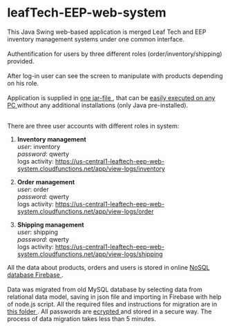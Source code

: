 # leafTech-EEP-web-system

This Java Swing web-based application is merged Leaf Tech and EEP inventory management systems under one common interface. </br> </br>
Authentification for users by three different roles (order/inventory/shipping) provided. </br> </br>
After log-in user can see the screen to manipulate with products depending on his role. </br> </br>
Application is supplied in <a href="https://github.com/evtimoz/leafTech-EEP-web-system/releases/tag/1.0"> one jar-file </a>, that can be <a href="https://ru.wikihow.com/%D0%B7%D0%B0%D0%BF%D1%83%D1%81%D1%82%D0%B8%D1%82%D1%8C-.JAR-%D1%84%D0%B0%D0%B9%D0%BB"> easily executed on any PC </a> without any additional installations (only Java pre-installed).</br> </br>

There are three user accounts with different roles in system:

1. **Inventory management** </br>
*user*: inventory </br>
*password*: qwerty </br>
logs activity: https://us-central1-leaftech-eep-web-system.cloudfunctions.net/app/view-logs/inventory

2. **Order management** </br>
*user*: order </br>
*password*: qwerty </br>
logs activity: https://us-central1-leaftech-eep-web-system.cloudfunctions.net/app/view-logs/order

3. **Shipping management**</br>
*user*: shipping </br>
*password*: qwerty </br>
logs activity: https://us-central1-leaftech-eep-web-system.cloudfunctions.net/app/view-logs/shipping

All the data about products, orders and users is stored in online <a href="https://github.com/evtimoz/leafTech-EEP-web-system/blob/master/migration/data_model.png"> NoSQL database Firebase </a>. </br>  </br>
Data was migrated from old MySQL database by selecting data from relational data model, saving in json file and importing in Firebase with help of node.js script. All the required files and instructions for migration are in <a href="https://github.com/evtimoz/leafTech-EEP-web-system/tree/master/migration"> this folder </a>. All passwords are <a href="https://github.com/evtimoz/leafTech-EEP-web-system/commit/d08fa7d9ef03d6e484905e042d1ea49cf18112d9"> ecrypted </a> and stored in a secure way.
The process of data migration takes less than 5 minutes.


